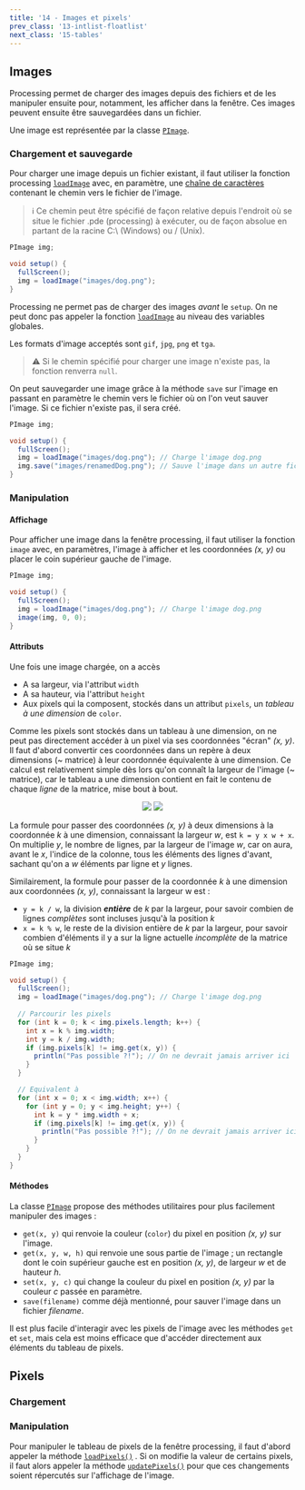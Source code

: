 ```yaml
---
title: '14 - Images et pixels'
prev_class: '13-intlist-floatlist'
next_class: '15-tables'
---
```


## Images

Processing permet de charger des images depuis des fichiers et de les manipuler ensuite pour, notamment, les afficher dans la fenêtre. Ces images peuvent ensuite être sauvegardées dans un fichier.

Une image est représentée par la classe [`PImage`](https://processing.org/reference/PImage.html).

### Chargement et sauvegarde

Pour charger une image depuis un fichier existant, il faut utiliser la fonction processing [`loadImage`](https://processing.org/reference/loadImage_.html) avec, en paramètre, une [chaîne de caractères](cours/10-strings.md) contenant le chemin vers le fichier de l'image.

> ℹ Ce chemin peut être spécifié de façon relative depuis l'endroit où se situe le fichier .pde (processing) à exécuter, ou de façon absolue en partant de la racine C:\\ (Windows) ou / (Unix).

```java
PImage img;

void setup() {
  fullScreen();
  img = loadImage("images/dog.png");
}
```

Processing ne permet pas de charger des images *avant* le `setup`. On ne peut donc pas appeler la fonction [`loadImage`](https://processing.org/reference/loadImage_.html) au niveau des variables globales. 

Les formats d'image acceptés sont `gif`, `jpg`, `png` et `tga`.

> ⚠ Si le chemin spécifié pour charger une image n'existe pas, la fonction renverra `null`.

On peut sauvegarder une image grâce à la méthode `save` sur l'image en 
passant en paramètre le chemin vers le fichier où on l'on veut sauver l'image. Si ce fichier n'existe pas, il sera créé.

```java
PImage img;

void setup() {
  fullScreen();
  img = loadImage("images/dog.png"); // Charge l'image dog.png
  img.save("images/renamedDog.png"); // Sauve l'image dans un autre fichier
}
```

### Manipulation

#### Affichage

Pour afficher une image dans la fenêtre processing, il faut utiliser la fonction `image` avec, en paramètres, l'image à afficher et les coordonnées *(x, y)* ou placer le coin supérieur gauche de l'image.

```java
PImage img;

void setup() {
  fullScreen();
  img = loadImage("images/dog.png"); // Charge l'image dog.png
  image(img, 0, 0);
}
```

#### Attributs

Une fois une image chargée, on a accès 
- A sa largeur, via l'attribut `width`
- A sa hauteur, via l'attribut `height`
- Aux pixels qui la composent, stockés dans un attribut `pixels`, un *tableau à une dimension* de `color`.

Comme les pixels sont stockés dans un tableau à une dimension, on ne peut pas directement accéder à un pixel via ses coordonnées "écran" *(x, y)*. Il faut d'abord convertir ces coordonnées dans un repère à deux dimensions (~ matrice) à leur coordonnée équivalente à une dimension. Ce calcul est relativement simple dès lors qu'on connaît la largeur de l'image (~ matrice), car le tableau a une dimension contient en fait le contenu de chaque *ligne* de la matrice, mise bout à bout.


<p align="center">
<img src="/stic/images/1d-2d-dm.svg" class="svg-dark-mode w-75"/>
<img src="/stic/images/1d-2d-lm.svg" class="svg-light-mode w-75"/>
</p>


La formule pour passer des coordonnées *(x, y)* à deux dimensions à la coordonnée *k* à une dimension, connaissant la largeur *w*, est `k = y x w + x`. On multiplie *y*, le nombre de lignes, par la largeur de l'image *w*, car on aura, avant le *x*, l'indice de la colonne, tous les éléments des lignes d'avant, sachant qu'on a *w* éléments par ligne et *y* lignes.

Similairement, la formule pour passer de la coordonnée *k* à une dimension aux coordonnées *(x, y)*, connaissant la largeur w est :
- `y = k / w`, la division ***entière*** de *k* par la largeur, pour savoir combien de lignes *complètes* sont incluses jusqu'à la position *k*
-  `x = k % w`, le reste de la division entière de *k* par la largeur, pour savoir combien d'éléments il y a sur la ligne actuelle *incomplète* de la matrice où se situe *k*

```java
PImage img;

void setup() {
  fullScreen();
  img = loadImage("images/dog.png"); // Charge l'image dog.png
  
  // Parcourir les pixels
  for (int k = 0; k < img.pixels.length; k++) {
    int x = k % img.width;
    int y = k / img.width;
    if (img.pixels[k] != img.get(x, y)) {
      println("Pas possible ?!"); // On ne devrait jamais arriver ici
    }
  }

  // Equivalent à
  for (int x = 0; x < img.width; x++) {
    for (int y = 0; y < img.height; y++) {
      int k = y * img.width + x;
      if (img.pixels[k] != img.get(x, y)) {
        println("Pas possible ?!"); // On ne devrait jamais arriver ici
      }
    }
  }
}
```

#### Méthodes

La classe [`PImage`](https://processing.org/reference/PImage.html) propose des méthodes utilitaires pour plus facilement manipuler des images :
- `get(x, y)` qui renvoie la couleur (`color`) du pixel en position *(x, y)* sur l'image.
- `get(x, y, w, h)` qui renvoie une sous partie de l'image ; un rectangle dont le coin supérieur gauche est en position *(x, y)*, de largeur *w* et de hauteur *h*.
- `set(x, y, c)` qui change la couleur du pixel en position *(x, y)* par la couleur *c* passée en paramètre.
- `save(filename)` comme déjà mentionné, pour sauver l'image dans un fichier *filename*.

Il est plus facile d'interagir avec les pixels de l'image avec les méthodes `get` et `set`, mais cela est moins efficace que d'accéder directement aux éléments du tableau de pixels.

## Pixels
### Chargement
### Manipulation

Pour manipuler le tableau de pixels de la fenêtre processing, il faut d'abord appeler la méthode [`loadPixels()`](https://processing.org/reference/PImage_loadPixels_.html) . Si on modifie la valeur de certains pixels, il faut alors appeler la méthode [`updatePixels()`](https://processing.org/reference/PImage_updatePixels_.html) pour que ces changements soient répercutés sur l'affichage de l'image.
